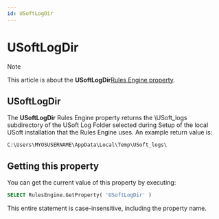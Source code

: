```yaml
---
id: USoftLogDir
---
```


# USoftLogDir



> [!NOTE]
> This article is about the **USoftLogDir**[Rules Engine property](/docs/Modeller_and_Rules_Engine/Rules_Engine_properties).

## **USoftLogDir**

The **USoftLogDir** Rules Engine property returns the \\USoft_logs subdirectory of the USoft Log Folder selected during Setup of the local USoft installation that the Rules Engine uses. An example return value is:

```
C:\Users\MYOSUSERNAME\AppData\Local\Temp\USoft_logs\
```

## Getting this property

You can get the current value of this property by executing:

```sql
SELECT RulesEngine.GetProperty( 'USoftLogDir' )
```

This entire statement is case-insensitive, including the property name.